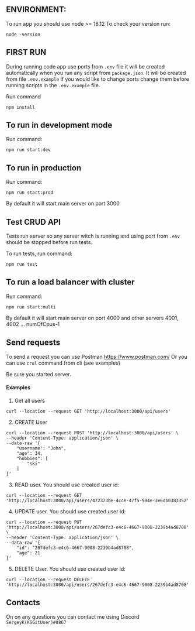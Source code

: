## ENVIRONMENT:

To run app you should use node >= 18.12
To check your version run:

```
node -version
```

## FIRST RUN

During running code app use ports from `.env` file it will be created automatically when you run any script from
`package.json`. It will be created from file `.env.example` If you would like to change ports change them 
before running scripts in the `.env.example` file.

Run command

```
npm install
```

## To run in development mode

Run command:

```
npm run start:dev
```

## To run in production

Run command:

```
npm run start:prod
```

By default it will start main server on port 3000

## Test CRUD API

Tests run server so any server witch is running and using port from `.env` should be stopped before run tests.

To run tests, run command:

```
npm run test
```

## To run a load balancer with cluster

Run command:

```
npm run start:multi
```
By default it will start main server on port 4000 and other servers 4001, 4002 ... numOfCpus-1 

## Send requests

To send a request you can use Postman https://www.postman.com/
Or you can use `crul` command from cli (see examples)

Be sure you started server.

#### Examples
1. Get all users
```shell
curl --location --request GET 'http://localhost:3000/api/users'
```

2. CREATE User
```shell
curl --location --request POST 'http://localhost:3000/api/users' \
--header 'Content-Type: application/json' \
--data-raw '{
    "username": "John",
    "age": 34,
    "hobbies": [
        "ski"
    ]
}'
```

3. READ user. You should use created user id:

```shell
curl --location --request GET 'http://localhost:3000/api/users/472373be-4cce-47f5-994e-3e6db0383352'
```

4. UPDATE user. You should use created user id:

```shell
curl --location --request PUT 'http://localhost:3000/api/users/267defc3-e4c6-4667-9008-2239b4ad8708' \
--header 'Content-Type: application/json' \
--data-raw '{
    "id": "267defc3-e4c6-4667-9008-2239b4ad8708",
    "age": 21
}'
```
5. DELETE User. You should use created user id:

```shell
curl --location --request DELETE 'http://localhost:3000/api/users/267defc3-e4c6-4667-9008-2239b4ad8708'
```

## Contacts 
On on any questions you can contact me using Discord
`SergeyK(KSGitUser)#8867`
